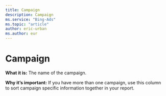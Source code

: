 ```yaml
---
title: Campaign
description: Campaign
ms.service: "Bing-Ads"
ms.topic: "article"
author: eric-urban
ms.author: eur
---
```


# Campaign

**What it is:**     The name of the campaign.

**Why it’s important:**     If you have more than one campaign, use this column to sort campaign specific information together in your report.


